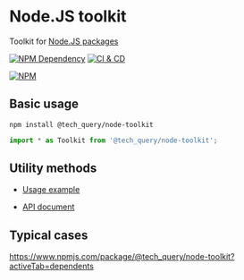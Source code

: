 # Node.JS toolkit

Toolkit for [Node.JS packages](https://docs.npmjs.com/getting-started/packages)

[![NPM Dependency](https://david-dm.org/TechQuery/node-toolkit.svg)][1]
[![CI & CD](https://github.com/TechQuery/fs-match/workflows/CI%20&%20CD/badge.svg)][2]

[![NPM](https://nodei.co/npm/@tech_query/node-toolkit.png?downloads=true&downloadRank=true&stars=true)][3]

## Basic usage

```Shell
npm install @tech_query/node-toolkit
```

```JavaScript
import * as Toolkit from '@tech_query/node-toolkit';
```

## Utility methods

-   [Usage example](https://github.com/TechQuery/node-toolkit/tree/master/test)

-   [API document](https://tech-query.me/node-toolkit/)

## Typical cases

https://www.npmjs.com/package/@tech_query/node-toolkit?activeTab=dependents

[1]: https://david-dm.org/TechQuery/node-toolkit
[2]: https://github.com/TechQuery/node-toolkit/actions
[3]: https://nodei.co/npm/@tech_query/node-toolkit/

